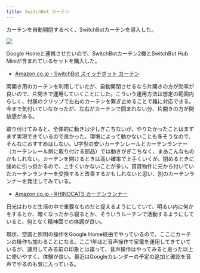 ```yaml
---
title: SwitchBot カーテン
---
```


カーテンを自動開閉するべく、SwitchBotカーテンを導入した。

![](https://i.imgur.com/NKu3vHqh.jpg)

Google Homeと連携させたいので、SwitchBotカーテン2機とSwitchBot Hub Miniが含まれているセットを購入した。

- [Amazon.co.jp - SwitchBot スイッチボット カーテン](https://www.amazon.co.jp/dp/B08HR1GVDB)

両開き用のカーテンを利用していたが、自動開閉させるなら片開きの方が効率が良いので、片開きで運用していくことにした。こういう運用方法は想定の範囲内らしく、付属のクリップで左右のカーテンを繋ぎ止めることで雑に対応できる。今まで気付いていなかったが、左右がカーテンで囲まれない分、片開きの方が開放感がある。

取り付けてみると、全体的に動きは少しぎこちないが、やりたかったことはまずまず実現できているので良かった。環境によって動かないことも多そうなので、そんなにおすすめはしない。U字型の安いカーテンレールとカーテンランナー（カーテンレール側に取り付ける部品）では動きがぎこちなく、まあこんなものかもしれない。カーテンを開けるときは高い確率で上手くいくが、閉めるときに強めに引っ掛かるので、上手くいかないことが多い。賃貸物件に元から付いていたカーテンランナーを交換すると改善するかもしれないと思い、別のカーテンランナーを発注してみている。

- [Amazon.co.jp - RHINOCATS カーテンランナー](https://www.amazon.co.jp/dp/B07VJ4GWJQ)

日光はわりと生活の中で重要なものだと捉えるようにしていて、明るい内に何かをするとか、暗くなったから寝るとか、そういうルーチンで活動するようにしていると、何となく精神面での体調が良い。

現状、空調と照明の操作をGoogle Home経由でやっているので、ここにカーテンの操作も加わることになる。ここ1年ほど音声操作で家電を運用してきていているが、運用してみる前の印象とは違って、音声操作はやってみると思った以上に使いやすく、体験が良い。最近はGoogleカレンダーの予定の追加と確認を音声でやるのも気に入っている。
